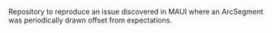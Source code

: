 Repository to reproduce an issue discovered in MAUI where an ArcSegment was periodically drawn offset from expectations.